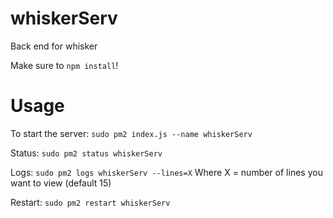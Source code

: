 # whiskerServ
Back end for whisker

Make sure to `npm install`!

# Usage

To start the server:
`sudo pm2 index.js --name whiskerServ`

Status:
`sudo pm2 status whiskerServ`

Logs:
`sudo pm2 logs whiskerServ --lines=X`
Where X = number of lines you want to view (default 15)

Restart:
`sudo pm2 restart whiskerServ`